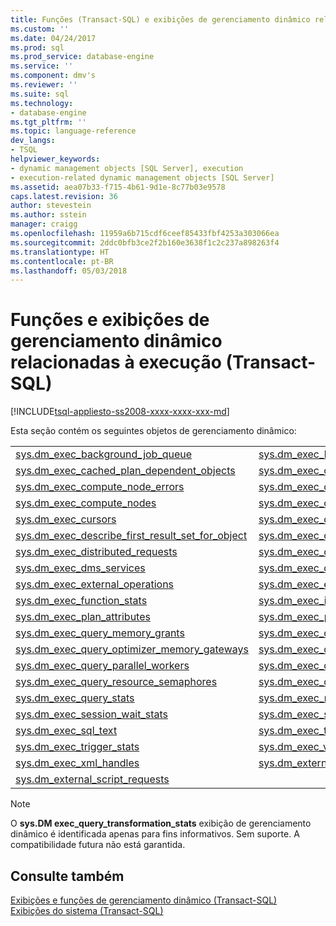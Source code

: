 ```yaml
---
title: Funções (Transact-SQL) e exibições de gerenciamento dinâmico relacionadas à execução | Microsoft Docs
ms.custom: ''
ms.date: 04/24/2017
ms.prod: sql
ms.prod_service: database-engine
ms.service: ''
ms.component: dmv's
ms.reviewer: ''
ms.suite: sql
ms.technology:
- database-engine
ms.tgt_pltfrm: ''
ms.topic: language-reference
dev_langs:
- TSQL
helpviewer_keywords:
- dynamic management objects [SQL Server], execution
- execution-related dynamic management objects [SQL Server]
ms.assetid: aea07b33-f715-4b61-9d1e-8c77b03e9578
caps.latest.revision: 36
author: stevestein
ms.author: sstein
manager: craigg
ms.openlocfilehash: 11959a6b715cdf6ceef85433fbf4253a303066ea
ms.sourcegitcommit: 2ddc0bfb3ce2f2b160e3638f1c2c237a898263f4
ms.translationtype: HT
ms.contentlocale: pt-BR
ms.lasthandoff: 05/03/2018
---
```

# <a name="execution-related-dynamic-management-views-and-functions-transact-sql"></a>Funções e exibições de gerenciamento dinâmico relacionadas à execução (Transact-SQL)
[!INCLUDE[tsql-appliesto-ss2008-xxxx-xxxx-xxx-md](../../includes/tsql-appliesto-ss2008-xxxx-xxxx-xxx-md.md)]

  Esta seção contém os seguintes objetos de gerenciamento dinâmico:  
  

|||  
|-|-| 
|[sys.dm_exec_background_job_queue](../../relational-databases/system-dynamic-management-views/sys-dm-exec-background-job-queue-transact-sql.md)|[sys.dm_exec_background_job_queue_stats](../../relational-databases/system-dynamic-management-views/sys-dm-exec-background-job-queue-stats-transact-sql.md)|
|[sys.dm_exec_cached_plan_dependent_objects](../../relational-databases/system-dynamic-management-views/sys-dm-exec-cached-plan-dependent-objects-transact-sql.md)|[sys.dm_exec_cached_plans](../../relational-databases/system-dynamic-management-views/sys-dm-exec-cached-plans-transact-sql.md)|
|[sys.dm_exec_compute_node_errors](../../relational-databases/system-dynamic-management-views/sys-dm-exec-compute-node-errors-transact-sql.md)|[sys.dm_exec_compute_node_status](../../relational-databases/system-dynamic-management-views/sys-dm-exec-compute-node-status-transact-sql.md)|
|[sys.dm_exec_compute_nodes](../../relational-databases/system-dynamic-management-views/sys-dm-exec-compute-nodes-transact-sql.md)|[sys.dm_exec_connections](../../relational-databases/system-dynamic-management-views/sys-dm-exec-connections-transact-sql.md)|
|[sys.dm_exec_cursors](../../relational-databases/system-dynamic-management-views/sys-dm-exec-cursors-transact-sql.md)|[sys.dm_exec_describe_first_result_set](../../relational-databases/system-dynamic-management-views/sys-dm-exec-describe-first-result-set-transact-sql.md)|
|[sys.dm_exec_describe_first_result_set_for_object](../../relational-databases/system-dynamic-management-views/sys-dm-exec-describe-first-result-set-for-object-transact-sql.md)|[sys.dm_exec_distributed_request_steps](../../relational-databases/system-dynamic-management-views/sys-dm-exec-distributed-request-steps-transact-sql.md)|
|[sys.dm_exec_distributed_requests](../../relational-databases/system-dynamic-management-views/sys-dm-exec-distributed-requests-transact-sql.md)|[sys.dm_exec_distributed_sql_requests](../../relational-databases/system-dynamic-management-views/sys-dm-exec-distributed-sql-requests-transact-sql.md)|
|[sys.dm_exec_dms_services](../../relational-databases/system-dynamic-management-views/sys-dm-exec-dms-services-transact-sql.md)|[sys.dm_exec_dms_workers](../../relational-databases/system-dynamic-management-views/sys-dm-exec-dms-workers-transact-sql.md)|
|[sys.dm_exec_external_operations](../../relational-databases/system-dynamic-management-views/sys-dm-exec-external-operations-transact-sql.md)|[sys.dm_exec_external_work](../../relational-databases/system-dynamic-management-views/sys-dm-exec-external-work-transact-sql.md)|
|[sys.dm_exec_function_stats](../../relational-databases/system-dynamic-management-views/sys-dm-exec-function-stats-transact-sql.md)| [sys.dm_exec_input_buffer](../../relational-databases/system-dynamic-management-views/sys-dm-exec-input-buffer-transact-sql.md)|
|[sys.dm_exec_plan_attributes](../../relational-databases/system-dynamic-management-views/sys-dm-exec-plan-attributes-transact-sql.md)|[sys.dm_exec_procedure_stats](../../relational-databases/system-dynamic-management-views/sys-dm-exec-procedure-stats-transact-sql.md)|
|[sys.dm_exec_query_memory_grants](../../relational-databases/system-dynamic-management-views/sys-dm-exec-query-memory-grants-transact-sql.md)|[sys.dm_exec_query_optimizer_info](../../relational-databases/system-dynamic-management-views/sys-dm-exec-query-optimizer-info-transact-sql.md)|
|[sys.dm_exec_query_optimizer_memory_gateways](../../relational-databases/system-dynamic-management-views/sys-dm-exec-query-optimizer-memory-gateways.md) |[sys.dm_exec_query_plan](../../relational-databases/system-dynamic-management-views/sys-dm-exec-query-plan-transact-sql.md) |
|[sys.dm_exec_query_parallel_workers](../../relational-databases/system-dynamic-management-views/sys-dm-exec-query-parallel-workers-transact-sql.md)|[sys.dm_exec_query_profiles](../../relational-databases/system-dynamic-management-views/sys-dm-exec-query-profiles-transact-sql.md)|
|[sys.dm_exec_query_resource_semaphores](../../relational-databases/system-dynamic-management-views/sys-dm-exec-query-resource-semaphores-transact-sql.md)|[sys.dm_exec_query_statistics_xml](../../relational-databases/system-dynamic-management-views/sys-dm-exec-query-statistics-xml-transact-sql.md)|
|[sys.dm_exec_query_stats](../../relational-databases/system-dynamic-management-views/sys-dm-exec-query-stats-transact-sql.md)|[sys.dm_exec_requests](../../relational-databases/system-dynamic-management-views/sys-dm-exec-requests-transact-sql.md)|
|[sys.dm_exec_session_wait_stats](../../relational-databases/system-dynamic-management-views/sys-dm-exec-session-wait-stats-transact-sql.md)|[sys.dm_exec_sessions](../../relational-databases/system-dynamic-management-views/sys-dm-exec-sessions-transact-sql.md)|
|[sys.dm_exec_sql_text](../../relational-databases/system-dynamic-management-views/sys-dm-exec-sql-text-transact-sql.md)|[sys.dm_exec_text_query_plan](../../relational-databases/system-dynamic-management-views/sys-dm-exec-text-query-plan-transact-sql.md)|
|[sys.dm_exec_trigger_stats](../../relational-databases/system-dynamic-management-views/sys-dm-exec-trigger-stats-transact-sql.md)|[sys.dm_exec_valid_use_hints](../../relational-databases/system-dynamic-management-views/sys-dm-exec-valid-use-hints-transact-sql.md)|
|[sys.dm_exec_xml_handles](../../relational-databases/system-dynamic-management-views/sys-dm-exec-xml-handles-transact-sql.md)|[sys.dm_external_script_execution_stats](../../relational-databases/system-dynamic-management-views/sys-dm-external-script-execution-stats.md)|
|[sys.dm_external_script_requests](../../relational-databases/system-dynamic-management-views/sys-dm-external-script-requests.md) | |

  
> [!NOTE]  
>  O **sys.DM exec_query_transformation_stats** exibição de gerenciamento dinâmico é identificada apenas para fins informativos. Sem suporte. A compatibilidade futura não está garantida.  
  
## <a name="see-also"></a>Consulte também  
 [Exibições e funções de gerenciamento dinâmico &#40;Transact-SQL&#41;](~/relational-databases/system-dynamic-management-views/system-dynamic-management-views.md)   
 [Exibições do sistema &#40;Transact-SQL&#41;](http://msdn.microsoft.com/library/35a6161d-7f43-4e00-bcd3-3091f2015e90)  
  
  

